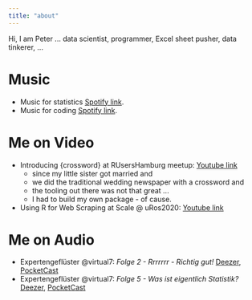 ```yaml
---
title: "about"
---
```



Hi, I am Peter ... data scientist, programmer, Excel sheet pusher, data tinkerer, ...



# Music

- Music for statistics [Spotify link](https://open.spotify.com/playlist/3yjVDoDoU5z2hZyvb6eQ0W?si=cX-AQBTMR6mRN33mwC7kuQ).
- Music for coding [Spotify link](https://open.spotify.com/playlist/74rYJJEe3t7YygRQuvTBUz?si=Z8eLdKjpT3uXZRsX6dPwzw).


# Me on Video

- Introducing {crossword} at RUsersHamburg meetup: [Youtube link](https://www.youtube.com/watch?v=56qrwa4bzK8)
  * since my little sister got married and 
  * we did the traditional wedding newspaper with a crossword and 
  * the tooling out there was not that great ... 
  * I had to build my own package - of cause.
- Using R for Web Scraping at Scale @ uRos2020: [Youtube link](https://www.youtube.com/watch?v=THDoBJCM9ZE&t=452s)


# Me on Audio

- Expertengeflüster @virtual7: *Folge 2 - Rrrrrrr - Richtig gut!* [Deezer](https://deezer.page.link/hFhwpoD5hFwGSqzR8), [PocketCast](https://pca.st/b5xctmde)
- Expertengeflüster @virtual7: *Folge 5 - Was ist eigentlich Statistik?* [Deezer](https://deezer.page.link/qXhsHjf5nvwzp4TS7), [PocketCast](https://pca.st/h192j4d6)
